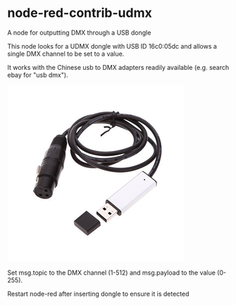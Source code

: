 # node-red-contrib-udmx
A node for outputting DMX through a USB dongle

This node looks for a UDMX dongle with USB ID 16c0:05dc and allows a single DMX channel to be set to a value.

It works with the Chinese usb to DMX adapters readily available (e.g. search ebay for "usb dmx").

![alt text](/assets/usb-dmx-adapter.jpg "Example of USB DMX Adapter")

Set msg.topic to the DMX channel (1-512) and msg.payload to the value (0-255).

Restart node-red after inserting dongle to ensure it is detected
